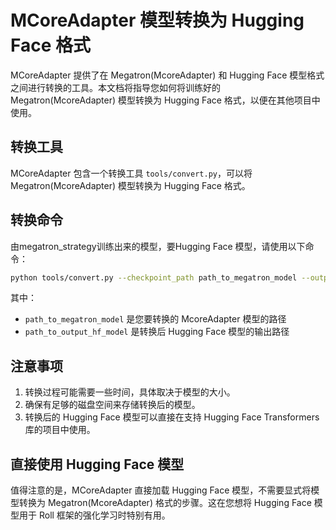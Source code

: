 # MCoreAdapter 模型转换为 Hugging Face 格式

MCoreAdapter 提供了在 Megatron(McoreAdapter) 和 Hugging Face 模型格式之间进行转换的工具。本文档将指导您如何将训练好的 Megatron(McoreAdapter) 模型转换为 Hugging Face 格式，以便在其他项目中使用。

## 转换工具

MCoreAdapter 包含一个转换工具 `tools/convert.py`，可以将 Megatron(McoreAdapter) 模型转换为 Hugging Face 格式。

## 转换命令

由megatron_strategy训练出来的模型，要Hugging Face 模型，请使用以下命令：

```bash
python tools/convert.py --checkpoint_path path_to_megatron_model --output_path path_to_output_hf_model
```

其中：
- `path_to_megatron_model` 是您要转换的 McoreAdapter 模型的路径
- `path_to_output_hf_model` 是转换后 Hugging Face 模型的输出路径

## 注意事项

1. 转换过程可能需要一些时间，具体取决于模型的大小。
2. 确保有足够的磁盘空间来存储转换后的模型。
3. 转换后的 Hugging Face 模型可以直接在支持 Hugging Face Transformers 库的项目中使用。

## 直接使用 Hugging Face 模型

值得注意的是，MCoreAdapter 直接加载 Hugging Face 模型，不需要显式将模型转换为 Megatron(McoreAdapter) 格式的步骤。这在您想将 Hugging Face 模型用于 Roll 框架的强化学习时特别有用。